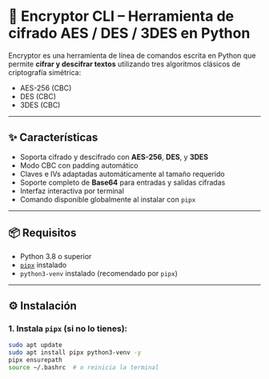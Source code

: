 # 🔐 Encryptor CLI – Herramienta de cifrado AES / DES / 3DES en Python

Encryptor es una herramienta de línea de comandos escrita en Python que permite **cifrar y descifrar textos** utilizando tres algoritmos clásicos de criptografía simétrica:

- AES-256 (CBC)
- DES (CBC)
- 3DES (CBC)

---

## ✨ Características

- Soporta cifrado y descifrado con **AES-256**, **DES**, y **3DES**
- Modo CBC con padding automático
- Claves e IVs adaptadas automáticamente al tamaño requerido
- Soporte completo de **Base64** para entradas y salidas cifradas
- Interfaz interactiva por terminal
- Comando disponible globalmente al instalar con `pipx`

---

## 📦 Requisitos

- Python 3.8 o superior
- [`pipx`](https://pypa.github.io/pipx/) instalado
- `python3-venv` instalado (recomendado por `pipx`)

---

## ⚙️ Instalación

### 1. Instala `pipx` (si no lo tienes):

```bash
sudo apt update
sudo apt install pipx python3-venv -y
pipx ensurepath
source ~/.bashrc  # o reinicia la terminal

